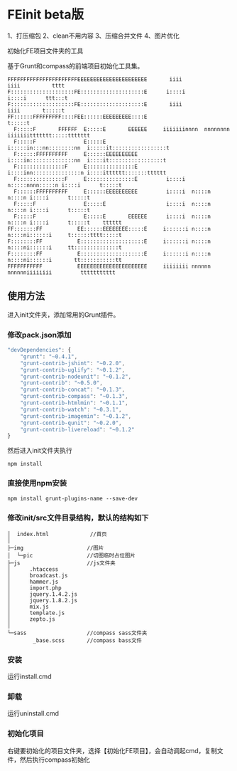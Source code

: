 FEinit beta版
======
1、打压缩包
2、clean不用内容
3、压缩合并文件
4、图片优化

初始化FE项目文件夹的工具

基于Grunt和compass的前端项目初始化工具集。

    FFFFFFFFFFFFFFFFFFFFFFEEEEEEEEEEEEEEEEEEEEEE       iiii                     iiii          tttt          
    F::::::::::::::::::::FE::::::::::::::::::::E      i::::i                   i::::i      ttt:::t          
    F::::::::::::::::::::FE::::::::::::::::::::E       iiii                     iiii       t:::::t          
    FF::::::FFFFFFFFF::::FEE::::::EEEEEEEEE::::E                                           t:::::t          
      F:::::F       FFFFFF  E:::::E       EEEEEE     iiiiiiinnnn  nnnnnnnn    iiiiiiittttttt:::::ttttttt    
      F:::::F               E:::::E                  i:::::in:::nn::::::::nn  i:::::it:::::::::::::::::t    
      F::::::FFFFFFFFFF     E::::::EEEEEEEEEE         i::::in::::::::::::::nn  i::::it:::::::::::::::::t    
      F:::::::::::::::F     E:::::::::::::::E         i::::inn:::::::::::::::n i::::itttttt:::::::tttttt    
      F:::::::::::::::F     E:::::::::::::::E         i::::i  n:::::nnnn:::::n i::::i      t:::::t          
      F::::::FFFFFFFFFF     E::::::EEEEEEEEEE         i::::i  n::::n    n::::n i::::i      t:::::t          
      F:::::F               E:::::E                   i::::i  n::::n    n::::n i::::i      t:::::t          
      F:::::F               E:::::E       EEEEEE      i::::i  n::::n    n::::n i::::i      t:::::t    tttttt
    FF:::::::FF           EE::::::EEEEEEEE:::::E     i::::::i n::::n    n::::ni::::::i     t::::::tttt:::::t
    F::::::::FF           E::::::::::::::::::::E     i::::::i n::::n    n::::ni::::::i     tt::::::::::::::t
    F::::::::FF           E::::::::::::::::::::E     i::::::i n::::n    n::::ni::::::i       tt:::::::::::tt
    FFFFFFFFFFF           EEEEEEEEEEEEEEEEEEEEEE     iiiiiiii nnnnnn    nnnnnniiiiiiii         ttttttttttt  


## 使用方法

进入init文件夹，添加常用的Grunt插件。

### 修改pack.json添加
```javascript
"devDependencies": {
    "grunt": "~0.4.1",
    "grunt-contrib-jshint": "~0.2.0",
    "grunt-contrib-uglify": "~0.1.2",
    "grunt-contrib-nodeunit": "~0.1.2",
    "grunt-contrib": "~0.5.0",
    "grunt-contrib-concat": "~0.1.3",
    "grunt-contrib-compass": "~0.1.3",
    "grunt-contrib-htmlmin": "~0.1.1",
    "grunt-contrib-watch": "~0.3.1",
    "grunt-contrib-imagemin": "~0.1.2",
    "grunt-contrib-qunit": "~0.2.0",
    "grunt-contrib-livereload": "~0.1.2"
}
```

然后进入init文件夹执行

    npm install

### 直接使用npm安装

    npm install grunt-plugins-name --save-dev

### 修改init/src文件目录结构，默认的结构如下

    │  index.html             //首页
    │
    ├─img                    //图片
    │  └─pic                 //切图临时占位图片       
    ├─js                     //js文件夹
    │      .htaccess
    │      broadcast.js
    │      hammer.js
    │      import.php
    │      jquery.1.4.2.js 
    │      jquery.1.8.2.js    
    │      mix.js
    │      template.js
    │      zepto.js
    │
    └─sass                   //compass sass文件夹
            _base.scss       //compass bass文件

### 安装

运行install.cmd

### 卸载

运行uninstall.cmd

### 初始化项目

右键要初始化的项目文件夹，选择【初始化FE项目】，会自动调起cmd，复制文件，然后执行compass初始化